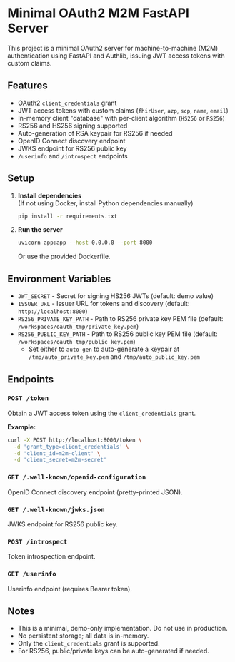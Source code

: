 # Minimal OAuth2 M2M FastAPI Server

This project is a minimal OAuth2 server for machine-to-machine (M2M) authentication using FastAPI and Authlib, issuing JWT access tokens with custom claims.

## Features

- OAuth2 `client_credentials` grant
- JWT access tokens with custom claims (`fhirUser`, `azp`, `scp`, `name`, `email`)
- In-memory client "database" with per-client algorithm (`HS256` or `RS256`)
- RS256 and HS256 signing supported
- Auto-generation of RSA keypair for RS256 if needed
- OpenID Connect discovery endpoint
- JWKS endpoint for RS256 public key
- `/userinfo` and `/introspect` endpoints

## Setup

1. **Install dependencies**  
   (If not using Docker, install Python dependencies manually)
   ```bash
   pip install -r requirements.txt
   ```

2. **Run the server**
   ```bash
   uvicorn app:app --host 0.0.0.0 --port 8000
   ```
   Or use the provided Dockerfile.

## Environment Variables

- `JWT_SECRET` - Secret for signing HS256 JWTs (default: demo value)
- `ISSUER_URL` - Issuer URL for tokens and discovery (default: `http://localhost:8000`)
- `RS256_PRIVATE_KEY_PATH` - Path to RS256 private key PEM file (default: `/workspaces/oauth_tmp/private_key.pem`)
- `RS256_PUBLIC_KEY_PATH` - Path to RS256 public key PEM file (default: `/workspaces/oauth_tmp/public_key.pem`)
    - Set either to `auto-gen` to auto-generate a keypair at `/tmp/auto_private_key.pem` and `/tmp/auto_public_key.pem`

## Endpoints

### `POST /token`

Obtain a JWT access token using the `client_credentials` grant.

**Example:**
```bash
curl -X POST http://localhost:8000/token \
  -d 'grant_type=client_credentials' \
  -d 'client_id=m2m-client' \
  -d 'client_secret=m2m-secret'
```

### `GET /.well-known/openid-configuration`

OpenID Connect discovery endpoint (pretty-printed JSON).

### `GET /.well-known/jwks.json`

JWKS endpoint for RS256 public key.

### `POST /introspect`

Token introspection endpoint.

### `GET /userinfo`

Userinfo endpoint (requires Bearer token).

## Notes

- This is a minimal, demo-only implementation. Do not use in production.
- No persistent storage; all data is in-memory.
- Only the `client_credentials` grant is supported.
- For RS256, public/private keys can be auto-generated if needed.
